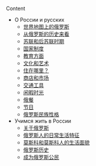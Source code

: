 Content

- О России и русских
    - [世界地图上的俄罗斯](О%20России%20и%20русских/世界地图上的俄罗斯.md)
    - [从俄罗斯的历史来看](О%20России%20и%20русских/从俄罗斯的历史来看.md)
    - [苏联和后苏联时期](О%20России%20и%20русских/苏联和后苏联时期.md)
    - [国家制度](О%20России%20и%20русских/国家制度.md)
    - [教育方面](О%20России%20и%20русских/教育方面.md)
    - [文化和艺术](О%20России%20и%20русских/文化和艺术.md)
    - [住在哪里？](О%20России%20и%20русских/住在哪里？.md)
    - [商店和市场](О%20России%20и%20русских/商店和市场.md)
    - [交通工具](О%20России%20и%20русских/交通工具.md)
    - [闲暇时光](О%20России%20и%20русских/闲暇时光.md)
    - [俄餐](О%20России%20и%20русских/俄餐.md)
    - [节日](О%20России%20и%20русских/节日.md)
    - [俄罗斯民族性格](О%20России%20и%20русских/俄罗斯民族性格.md)
- Учимся жить в России
    - [关于俄罗斯](Учимся%20жить%20в%20россии/关于俄罗斯.md)
    - [俄罗斯人的日常生活特征](Учимся%20жить%20в%20России/俄罗斯人的日常生活特征.md)
    - [莫斯科和莫斯科人的生活面貌](Учимся%20жить%20в%20России/莫斯科和莫斯科人的生活面貌.md)
    - [俄罗斯历史](Учимся%20жить%20в%20России/俄罗斯历史.md)
    - [成为俄罗斯公民](Учимся%20жить%20в%20России/成为俄罗斯公民.md)